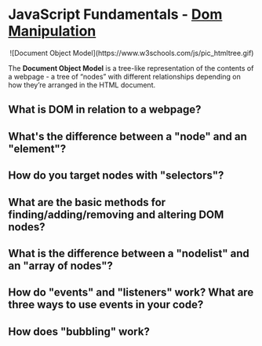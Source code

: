 # JavaScript Fundamentals - [Dom Manipulation](https://www.theodinproject.com/courses/foundations/lessons/dom-manipulation)

<div align="center">
![Document Object Model](https://www.w3schools.com/js/pic_htmltree.gif)
</div>

The **Document Object Model** is a tree-like representation of the contents of a webpage - a tree of “nodes” with different relationships depending on how they’re arranged in the HTML document.

## What is DOM in relation to a webpage?
## What's the difference between a "node" and an "element"?
## How do you target nodes with "selectors"?
## What are the basic methods for finding/adding/removing and altering DOM nodes?
## What is the difference between a "nodelist" and an "array of nodes"?
## How do "events" and "listeners" work? What are three ways to use events in your code?
## How does "bubbling" work?
